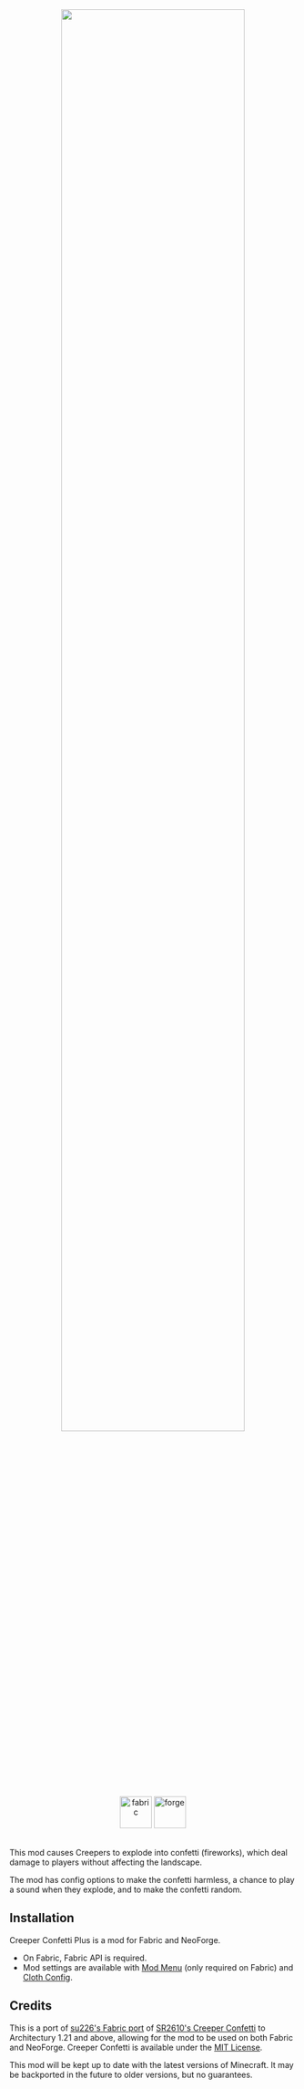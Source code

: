 <center>
<img width=80% src="https://resources.godsted.com/modrinth/creeperconfetti/hero_mr.webp">
</center><br>

<center text-align='center'>
<a href='https://modrinth.com/mod/creeperconfetti+/versions?l=fabric'><img alt="fabric" height="56" src="https://cdn.jsdelivr.net/npm/@intergrav/devins-badges@3/assets/cozy/supported/fabric_vector.svg"></a>
<a href='https://modrinth.com/mod/creeperconfetti+/versions?l=neoforge&l=forge'><img alt="forge" height="56" src="https://resources.godsted.com/modrinth/NeoForge2.svg"></a>

</center><br>

This mod causes Creepers to explode into confetti (fireworks), which deal damage to players without affecting the landscape.

The mod has config options to make the confetti harmless, a chance to play a sound when they explode, and to make the confetti random.

## Installation

Creeper Confetti Plus is a mod for Fabric and NeoForge.
- On Fabric, Fabric API is required.
- Mod settings are available with [Mod Menu](https://modrinth.com/mod/mod-menu) (only required on Fabric) and [Cloth Config](https://modrinth.com/mod/cloth-config).

## Credits

This is a port of [su226's Fabric port](https://github.com/su226/CreeperConfetti) of [SR2610's Creeper Confetti](https://github.com/SR2610/MicroMods/tree/master/CreeperConfetti) to Architectury 1.21 and above, allowing for the mod to be used on both Fabric and NeoForge. Creeper Confetti is available under the [MIT License](https://github.com/su226/CreeperConfetti/blob/1.18/LICENSE).

This mod will be kept up to date with the latest versions of Minecraft. It may be backported in the future to older versions, but no guarantees.

